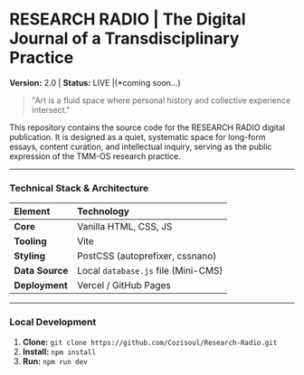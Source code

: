 # RESEARCH RADIO | The Digital Journal of a Transdisciplinary Practice
**Version:** 2.0 | **Status:** LIVE |(*coming soon...)

> "Art is a fluid space where personal history and collective experience intersect."

This repository contains the source code for the RESEARCH RADIO digital publication. It is designed as a quiet, systematic space for long-form essays, content curation, and intellectual inquiry, serving as the public expression of the TMM-OS research practice.

---

### **Technical Stack & Architecture**

| Element | Technology |
| :--- | :--- |
| **Core** | Vanilla HTML, CSS, JS |
| **Tooling** | Vite |
| **Styling** | PostCSS (autoprefixer, cssnano) |
| **Data Source** | Local `database.js` file (Mini-CMS) |
| **Deployment** | Vercel / GitHub Pages |

---

### **Local Development**

1.  **Clone:** `git clone https://github.com/Cozisoul/Research-Radio.git`
2.  **Install:** `npm install`
3.  **Run:** `npm run dev`

